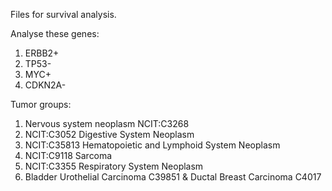 Files for survival analysis.

Analyse these genes:
1) ERBB2+
2) TP53-
3) MYC+
4) CDKN2A- 

Tumor groups:
1) Nervous system neoplasm NCIT:C3268
2) NCIT:C3052 Digestive System Neoplasm
3) NCIT:C35813 Hematopoietic and Lymphoid System Neoplasm
4) NCIT:C9118 Sarcoma
5) NCIT:C3355 Respiratory System Neoplasm
6) Bladder Urothelial Carcinoma C39851 & Ductal Breast Carcinoma C4017
